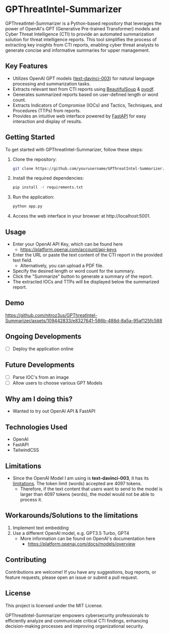 # GPThreatIntel-Summarizer

GPThreatIntel-Summarizer is a Python-based repository that leverages the power of OpenAI's GPT (Generative Pre-trained Transformer) models and Cyber Threat Intelligence (CTI) to provide an automated summarization solution for threat intelligence reports. This tool simplifies the process of extracting key insights from CTI reports, enabling cyber threat analysts to generate concise and informative summaries for upper management.

## Key Features

- Utilizes OpenAI GPT models ([text-davinci-003](https://platform.openai.com/docs/models/overview)) for natural language processing and summarization tasks.
- Extracts relevant text from CTI reports using [BeautifulSoup](https://www.crummy.com/software/BeautifulSoup/bs4/doc/) & [pypdf](https://pypi.org/project/pypdf/).
- Generates summarized reports based on user-defined length or word count.
- Extracts Indicators of Compromise (IOCs) and Tactics, Techniques, and Procedures (TTPs) from reports.
- Provides an intuitive web interface powered by [FastAPI](https://fastapi.tiangolo.com/) for easy interaction and display of results.

## Getting Started

To get started with GPThreatIntel-Summarizer, follow these steps:

1. Clone the repository:

    ```bash
    git clone https://github.com/yourusername/GPThreatIntel-Summarizer.git
    ```

2. Install the required dependencies:
  
    ```bash
    pip install -r requirements.txt
    ```

3. Run the application:
   
    ```bash
    python app.py
    ```
    
4. Access the web interface in your browser at http://localhost:5001.

## Usage
- Enter your OpenAI API Key, which can be found here
    - https://platform.openai.com/account/api-keys
- Enter the URL or paste the text content of the CTI report in the provided text field.
    - Alternatively, you can upload a PDF file.
- Specify the desired length or word count for the summary.
- Click the "Summarize" button to generate a summary of the report.
- The extracted IOCs and TTPs will be displayed below the summarized report.

## Demo


https://github.com/nitroz3us/GPThreatIntel-Summarizer/assets/109442833/e8327641-586b-488d-8a5a-95af125fc588



## Ongoing Developments
- [ ] Deploy the application online

## Future Developments
- [ ] Parse IOC's from an image
- [ ] Allow users to choose various GPT Models

## Why am I doing this?
- Wanted to try out OpenAI API & FastAPI

## Technologies Used
- OpenAI
- FastAPI
- TailwindCSS

## Limitations
- Since the OpenAI Model I am using is **text-davinci-003**, it has its [limitations](https://platform.openai.com/docs/models/gpt-3-5). The token limit (words) accepted are 4097 tokens.
    - Therefore, if the text content that users want to send to the model is larger than 4097 tokens (words), the model would not be able to process it.  

## Workarounds/Solutions to the limitations
1. Implement text embedding
2. Use a different OpenAI model, e.g. GPT3.5 Turbo, GPT4
    - More information can be found on OpenAI's documentation here
        - https://platform.openai.com/docs/models/overview 

## Contributing
Contributions are welcome! If you have any suggestions, bug reports, or feature requests, please open an issue or submit a pull request.

## License
This project is licensed under the MIT License.

GPThreatIntel-Summarizer empowers cybersecurity professionals to efficiently analyze and communicate critical CTI findings, enhancing decision-making processes and improving organizational security.
